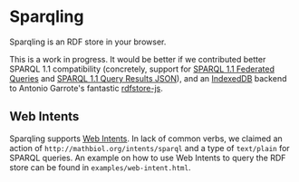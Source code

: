 Sparqling
=========

Sparqling is an RDF store in your browser.

This is a work in progress. It would be better if we contributed better SPARQL 1.1 compatibility (concretely, support for [SPARQL 1.1 Federated Queries](http://www.w3.org/TR/sparql11-federated-query/) and [SPARQL 1.1 Query Results JSON](http://www.w3.org/TR/sparql11-results-json/)), and an [IndexedDB](http://www.w3.org/TR/IndexedDB/) backend to Antonio Garrote's fantastic [rdfstore-js](https://github.com/antoniogarrote/rdfstore-js).


Web Intents
-----------

Sparqling supports [Web Intents](http://www.w3.org/TR/web-intents/). In lack of common verbs, we claimed an action of `http://mathbiol.org/intents/sparql` and a type of `text/plain` for SPARQL queries.
An example on how to use Web Intents to query the RDF store can be found in `examples/web-intent.html`.
